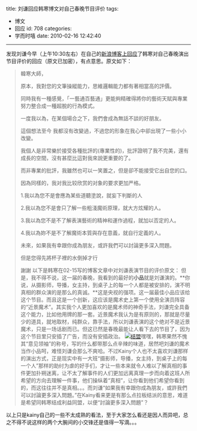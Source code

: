 title: 刘谦回应韩寒博文对自己春晚节目评价
tags:
  - 博文
  - 回应
id: 708
categories:
  - 学而时嘻
date: 2010-02-16 12:42:40
---

发现刘谦今早（上午10:30左右）在自己的[新浪博客上回应](http://blog.sina.com.cn/s/blog_4bca34670100h0uh.html)了韩寒对自己春晚演出节目评价的回应（原文已加密），有点意思。原文如下：
> 韓寒大師，
> 
> 原本，我對您的文筆操縱能力，思維邏輯能力都有著相當高的評價。
> 
> 同時我有一種感覺，「一藝通百藝通」更能夠精確得將你的藝術天賦與專業努力整合成一種超脫的行為模式。
> 
> 一度我以為，在某個場合之下，我們會成為無話不談的好朋友。
> 
> 這個想法至今 我都沒有改變過，不過您的形象在我心中卻出現了一些小小改變。
> 
> 我個人是非常樂於接受各種批評的(專業性的)，批評證明了我不完美，還有成長的空間，沒有甚麼比這對我來說更重要的了。<!--more-->
> 
> 而非專業的批評，我雖然也可以一笑置之，但是卻不能接受它出自您的口。
> 
> 因為同樣的，我对我比较欣赏的对象的要求更加严格。
> 
> 1.我以為您不是會應為某些道聽塗說，就妄下判斷的人
> 
> 2.我以為您不是會只了解一些粗淺魔術原理，就大方炫耀的人。
> 
> 3.我以為您不是不了解表演藝術的精神和運作過程，就加以否定的人。
> 
> 4.我以為妳不是不了解魔術本質與存在意義，就自行定義的人。
> 
> 未來，如果我有幸跟你成為朋友，或許我們可以討論更多深入問題。
> 
> 但是您得先將杯子裡的水倒掉才行
> 
> 謝謝
以下是韩寒在02-15写的博客文章中对刘谦表演节目的评价原文：
> 但是，我不得不说，这一届的春晚，我看到的最好的**小品**就是刘谦演的。**你说，从摄影师，导播，女主持，到桌子上的每一个人都是被安排的，演不明真相的群众演的是那么的真诚。**这是央视的强项。这一届最佳小品应该给这个节目。而且这是一个创新，这应该是魔术史上第一个使用全演员阵容的“近景魔术”。其实我个人更加喜欢的是魔术师的神奇手法，刘谦完全具备这个能力，比如他用牌的那一套。近景魔术我认为是有原则的，那就是尽量少的道具，就地取材，纯群众，靠手法，所以刘谦表演的这个绝对不是近景魔术，只是一场话剧而已。但这已然是春晚最能让人看下去的节目了，因为这个节目里只安插了广告，而没有安插政治。
[![](http://a.kainy.cn/201002/U224P4T8D2015745F107DT20091214100740.jpg "结盟")](http://a.kainy.cn/201002/U224P4T8D2015745F107DT20091214100740.jpg)嘿嘿，韩寒果然不愧其“意见领袖”的称号，写的什么都带那么点辛辣的味道，居然吧刘谦的魔术当作小品呵，难怪刘谦会那么不爽哈。不过Kainy个人也不太喜欢刘谦那样的演出方式，正是现实中有一大班“摄影师，导播，女主持，到桌子上的每一个人”那样的助纣为虐的好手们，才让一些本来就令人难以了解真相的事件更加扑朔迷离，让不太了解事件的人们更加远离真理一步而向着这班人所希望的方向去理解一件事，他们操纵着“真相”，让你看到他们希望你看到的，而这往往并不是真相。。。而刘谦“如果我有幸跟你成為朋友，或許我們可以討論更多深入問題。”在Kainy看来更是有那么点拉板结派的意思，难道是希望同韩寒结成利益同盟，以便“討論更多深入問題”？

以上只是kainy自己的一些不太成熟的看法，至于大家怎么看还是因人而异吧，总之不得不说这样的两个大腕间的小交锋还是值得一写滴。。。